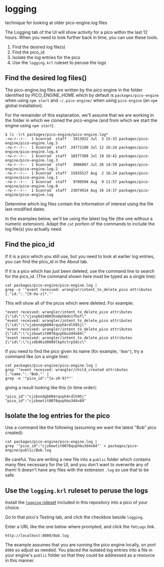 # logging
technique for looking at older pico-engine.log files

The Logging tab of the UI will show activity for a pico within the last 12 hours.
When you need to look further back in time, you can use these tools.

1. Find the desired log file(s)
2. Find the pico_id
3. Isolate the log entries for the pico
4. Use the `logging.krl` ruleset to peruse the logs

## Find the desired log files()
The pico-engine.log files are written by the pico engine in the folder
identified by PICO_ENGINE_HOME which by default is `packages/pico-engine` when using `npm start`
and `~/.pico-engine/` when using `pico-engine` (an `npm` global installation).

For the remainder of this explanation, we'll assume that we are working 
in the folder in which we cloned the pico-engine (and from which we start the engine using `npm start`).

```
$ ls -lrt packages/pico-engine/pico-engine.log*
-rw-r--r--  1 bconrad  staff   1913922 Jul  3 15:33 packages/pico-engine/pico-engine.log.5
-rw-r--r--  1 bconrad  staff  24771100 Jul 12 16:24 packages/pico-engine/pico-engine.log.4
-rw-r--r--  1 bconrad  staff  10377389 Jul 19 16:42 packages/pico-engine/pico-engine.log.3
-rw-r--r--  1 bconrad  staff   3086067 Jul 26 14:59 packages/pico-engine/pico-engine.log.2
-rw-r--r--  1 bconrad  staff  15935527 Aug  2 16:24 packages/pico-engine/pico-engine.log.1
-rw-r--r--  1 bconrad  staff   9700594 Aug  9 11:57 packages/pico-engine/pico-engine.log.0
-rw-r--r--  1 bconrad  staff  23074914 Aug 16 14:37 packages/pico-engine/pico-engine.log
```

Determine which log files contain the information of interest using the file
last-modified dates.

In the examples below, we'll be using the latest log file (the one without a numeric extension).
Adapt the `cat` portion of the commands to include the log file(s) you actually need.

## Find the pico_id
If it is a pico which you still use, but you need to look at earlier log entries,
you can find the pico_id in the About tab.

If it is a pico which has just been deleted,
use the command line to search for the pico_id.
(The command shown here must be typed as a single line):

```
cat packages/pico-engine/pico-engine.log |
grep -o '"event received: wrangler/intent_to_delete_pico attributes {."id.":."[0-9a-z]*."' 
```

This will show all of the picos which were deleted. For example:

```
"event received: wrangler/intent_to_delete_pico attributes {\"id\":\"cjxnp6d24003ho8ph6dn1fhof\"
"event received: wrangler/intent_to_delete_pico attributes {\"id\":\"cjzbnndgb004rqvph4rdlh95j\"
"event received: wrangler/intent_to_delete_pico attributes {\"id\":\"cjzbowtit0076qvphbu3d4x84\"
"event received: wrangler/intent_to_delete_pico attributes {\"id\":\"cjzdb96id0009lkphctrp5dcc\"
```

If you need to find the pico given its name (for example, `"Bob"`), try a command like (on a single line):

```
cat packages/pico-engine/pico-engine.log |
grep '"event received: wrangler/child_created attributes {."name.":."Bob."' |
grep -o '"pico_id":"[a-z0-9]*"'
```
giving a result looking like this (in time order):

```
"pico_id":"cjzbnndgb004rqvph4rdlh95j"
"pico_id":"cjzbowtit0076qvphbu3d4x84"
```

## Isolate the log entries for the pico
Use a command like the following (assuming we want the latest "Bob" pico created):

```
cat packages/pico-engine/pico-engine.log |
grep '"pico_id":"cjzbowtit0076qvphbu3d4x84"' > packages/pico-engine/public/Bob.log 
```

Be careful. You are writing a new file into a `public` folder which contains many files
necessary for the UI, and you don't want to overwrite any of them!
It doesn't have any files with the extension `.log` so use that to be safe.

## Use the `logging.krl` ruleset to peruse the logs
Install the [`logging` ruleset](https://raw.githubusercontent.com/b1conrad/logging/master/krl/logging.krl)
included in this repository into a pico of your choice.

Go to that pico's Testing tab, and click the checkbox beside `logging`.

Enter a URL like the one below where prompted, and click the `fmtLogs` link.

```
http://localhost:8080/Bob.log
```

The example assumes that you are running the pico engine locally, on port `8080` so
adjust as needed.
You placed the isolated log entries into a file in your engine's `public` folder
so that they could be addressed as a resource in this manner.
